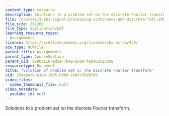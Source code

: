 ```yaml
---
content_type: resource
description: Solutions to a problem set on the discrete Fourier transform.
file: /courses/2-161-signal-processing-continuous-and-discrete-fall-2008/25dabecb618416d5b9b91647cf6ab789_ps5soln.pdf
file_size: 261200
file_type: application/pdf
learning_resource_types:
- Assignments
license: https://creativecommons.org/licenses/by-nc-sa/4.0/
ocw_type: OCWFile
parent_title: Assignments
parent_type: CourseSection
parent_uid: 828bc116-ed5e-7b49-6689-fed462c15038
resourcetype: Document
title: 'Solution of Problem Set 5: The Discrete Fourier Transform'
uid: 25dabecb-6184-16d5-b9b9-1647cf6ab789
video_files:
  video_thumbnail_file: null
video_metadata:
  youtube_id: null
---
```

Solutions to a problem set on the discrete Fourier transform.